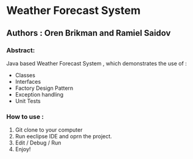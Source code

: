 # Weather Forecast System
## Authors : Oren Brikman and Ramiel Saidov

### Abstract: 
Java based Weather Forecast System , which demonstrates the use of : 
* Classes
* Interfaces
* Factory Design Pattern
* Exception handling
* Unit Tests

### How to use : 
1. Git clone to your computer 
2. Run eeclipse IDE and oprn the project.
3. Edit / Debug / Run
4. Enjoy!

